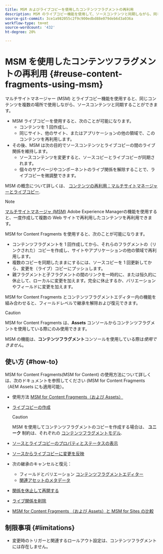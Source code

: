 ```yaml
---
title: MSM およびライブコピーを使用したコンテンツフラグメントの再利用
description: MSM のライブコピー機能を使用して、ソースコンテンツと同期しながら、同じ（または類似した）コンテンツフラグメントコンテンツを複数の場所で使用する方法について説明します。
source-git-commit: 3ce1a982055c2f9c900edbd88e079deb6d3a036a
workflow-type: tm+mt
source-wordcount: '432'
ht-degree: 20%

---
```


# MSM を使用したコンテンツフラグメントの再利用 {#reuse-content-fragments-using-msm}

マルチサイトマネージャー (MSM) とライブコピー機能を使用すると、同じコンテンツを複数の場所で使用しながら、ソースコンテンツと同期することができます。

* MSM ライブコピーを使用すると、次のことが可能になります。
   * コンテンツを 1 回作成し、
   * 同じサイト、他のサイト、またはアプリケーションの他の領域で、このコンテンツを再利用します。
* その後、MSM は次の目的でソースコンテンツとライブコピーの間のライブ関係を維持します。
   * ソースコンテンツを変更すると、ソースコピーとライブコピーが同期されます。
   * 個々のサブページやコンポーネントのライブ関係を解除することで、ライブコピーを微調整できます。

MSM の概念について詳しくは、 [コンテンツの再利用：マルチサイトマネージャーとライブコピー](/help/sites-cloud/administering/msm/overview.md).

>[!NOTE]
>
>[マルチサイトマネージャ (MSM)](/help/sites-cloud/administering/msm/overview.md) Adobe Experience Managerの機能を使用すると、一度作成して複数の Web サイトで再利用したコンテンツを再利用できます。

MSM for Content Fragments を使用すると、次のことが可能になります。

* コンテンツフラグメントを 1 回作成してから、それらのフラグメントの（リンクされた）コピーを作成し、サイトやアプリケーションの他の領域で再利用します。
* 複数のコピーを同期したままにするには、ソースコピーを 1 回更新してから、変更を（ライブ）コピーにプッシュします。
* 親フラグメントと子フラグメントの間のリンクを一時的に、または恒久的に休止して、ローカルに変更を加えます。完全に休止するか、バリエーションやフィールドに変更を加えます。

MSM for Content Fragments とコンテンツフラグメントエディター内の機能を組み合わせると、フィールドレベルで継承を解除および復元できます。

>[!CAUTION]
>
>MSM for Content Fragments は、**Assets** コンソールからコンテンツフラグメントを使用している際にのみ使用できます。
>
>MSM の機能は、**コンテンツフラグメント**&#x200B;コンソールを使用している際は&#x200B;*使用できません*。

## 使い方 {#how-to}

MSM for Content Fragments(MSM for Content) の使用方法について詳しくは、次のドキュメントを参照してください (MSM for Content Fragments（AEM Assets にも適用可能）。

* 使用方法 [MSM for Content Fragments（および Assets）](/help/assets/reuse-assets-using-msm.md)

* [ライブコピーの作成](/help/assets/reuse-assets-using-msm.md)

  >[!CAUTION]
  >
  >MSM を使用してコンテンツフラグメントのコピーを作成する場合は、 **ユニーク** 制約は、それぞれの [コンテンツフラグメントモデル](/help/assets/content-fragments/content-fragments-models.md).

* [ソースとライブコピーのプロパティとステータスの表示](/help/assets/reuse-assets-using-msm.md#properties)
* [ソースからライブコピーに変更を反映](/help/assets/reuse-assets-using-msm.md#rollout-sync)
* 次の継承のキャンセルと復元：
   * フィールドとバリエーション [コンテンツフラグメントエディター](/help/assets/content-fragments/content-fragments-variations.md#inheritance)
   * [関連アセットのメタデータ](/help/assets/content-fragments/content-fragments-variations.md#canceling-reenabling-inheritance-individual-items)
* [関係を休止して再開する](/help/assets/reuse-assets-using-msm.md#suspend-resume)
* [ライブ関係を削除](/help/assets/reuse-assets-using-msm.md#detach)
* [MSM for Content Fragments （および Assets）と MSM for Sites の比較](/help/assets/reuse-assets-using-msm.md#comparison)

## 制限事項 {#limitations}

* 変更時のトリガーと関連するロールアウト設定は、コンテンツフラグメントには存在しません。